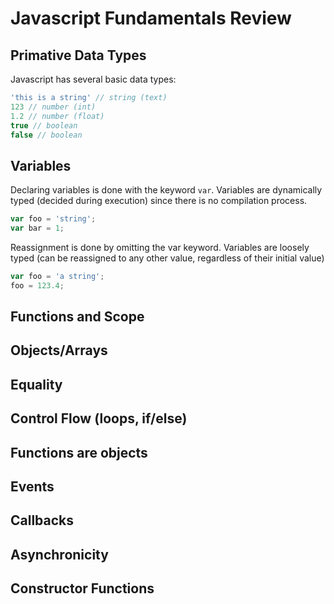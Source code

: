 # Javascript Fundamentals Review

## Primative Data Types

Javascript has several basic data types:

```javascript
'this is a string' // string (text)
123 // number (int)
1.2 // number (float)
true // boolean
false // boolean
```

## Variables

Declaring variables is done with the keyword `var`.  Variables are dynamically typed (decided during execution) since there is no compilation process.

```javascript
var foo = 'string';
var bar = 1;
```

Reassignment is done by omitting the var keyword.  Variables are loosely typed (can be reassigned to any other value, regardless of their initial value)

```javascript
var foo = 'a string';
foo = 123.4;
```

## Functions and Scope
## Objects/Arrays
## Equality
## Control Flow (loops, if/else)
## Functions are objects
## Events
## Callbacks
## Asynchronicity
## Constructor Functions
